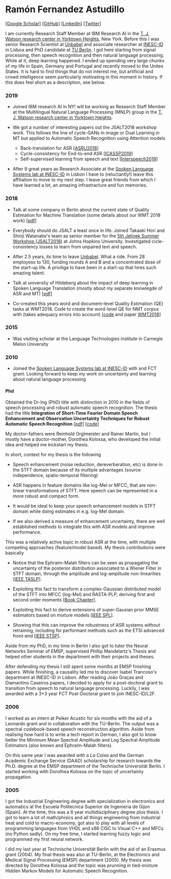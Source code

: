 Ramón Fernandez Astudillo
=========================

\[[Google Scholar](https://scholar.google.pt/citations?user=zJ4uM00AAAAJ&hl=en)\] 
\[[GitHub](https://github.com/ramon-astudillo)\]
\[[LinkedIn](https://www.linkedin.com/in/ramonastudillo/)\]
\[[Twitter](https://twitter.com/RamonAstudill12)\]

I am currently Research Staff Member at IBM Research AI in the [T. J. Watson research center in Yorktown Heights](https://www.research.ibm.com/labs/watson/visitor.shtml), New York. Before this I  was senior Research Scientist at [Unbabel](http://www.unbabel.com/) and associate researcher at [INESC-ID](https://www.l2f.inesc-id.pt/w/Welcome_to_the_Spoken_Language_Systems_Lab) in Lisboa and PhD candidate at [TU Berlin](https://www.emsp.tu-berlin.de/menue/startseite/). I got here starting from signal processing, then speech recognition and then natural language processing. While at it, deep learning happened. I ended up spending very large chunks of my life in Spain, Germany and Portugal and recently moved to the Unites States. It is hard to find things that do not interest me, but artificial and crowd intelligence seem particularly motivating in this moment in history. If this does feel short as a description, see below.

### 2019

- Joined IBM research AI in NY! will be working as Research Staff Member at the Multilingual Natural Language Processing (MNLP) group in the [T. J. Watson research center in Yorktown Heights](https://www.research.ibm.com/labs/watson/visitor.shtml).

- We got a number of interesting papers out the JSALT2018 workshop work. This follows the line of cycle-GANs in image or Dual Learning in MT but applied to Automatic Speech Recognition using Attention models 
    - Back-translation for ASR \[[ASRU2018](https://ieeexplore.ieee.org/stamp/stamp.jsp?arnumber=8639619)\]
    - Cycle-consistency for End-to-end ASR \[[ICASSP2019](https://arxiv.org/abs/1811.01690)\]
    - Self-supervised learning from speech and text \[[Interspeech2019](https://arxiv.org/abs/1905.01152)\]

- After 9 great years as Research Associate at the [Spoken Language Systems lab at INESC-ID](https://www.l2f.inesc-id.pt/w/Welcome_to_the_Spoken_Language_Systems_Lab) in Lisbon I have to (reluctantly!) leave this affiliation to move to my next step. I leave great friends from which I have learned a lot, an amazing infrastracture and fun memories.

### 2018

- Talk at some company in Berlin about the current state of Quality Estimation for Machine Translation (some details about our WMT 2018 work) \[[pdf](https://www.dropbox.com/s/js44ga3ulwbdsie/nqe.pdf?dl=0)\]

- Everybody should do JSALT a least once in life. Joined Takaaki Hori and Shinji Watanabe's team as senior member for the [5th Jelinek Summer Workshop (JSALT2018)](https://www.clsp.jhu.edu/workshops/18-workshop/multilingual-end-end-asr-incomplete-data/) at Johns Hopkins University. Investigated cicle-consistency losses to learn from unpaired text and speech.

- After 2.5 years, its time to leave [Unbabel](http://www.unbabel.com/). What a ride. From 28 employess to 130, funding rounds A and B and a concentrated dose of the start-up life. A privilige to have been in a start-up that hires such amazing talent. 

- Talk at university of Hildeberg about the impact of deep learning in Spoken Language Translation (mostly about my separate knowlegde of ASR and MT) \[[pdf](https://www.dropbox.com/s/dira36wh9dmnill/nslt.pdf?dl=0)\]

- Co-created this years word and document-level Quality Estimation (QE) tasks at WMT2018. Code to create the word-level QE for NMT corpus with (takes adequacy errors into account) \[[code](https://github.com/ramon-astudillo/word-level-qe-corpus-builder) and paper [WMT2018](https://www.aclweb.org/anthology/W18-6451)\]

### 2015

- Was visiting scholar at the Language Technologies institute in Carnegie Melon University 

### 2010

- Joined the [Spoken Language Systems lab at INESC-ID](https://www.l2f.inesc-id.pt/w/Welcome_to_the_Spoken_Language_Systems_Lab) with and FCT grant. Looking forward to keep my work on uncertainty and learning about natural language processing

#### Phd

Obtained the Dr-Ing (PhD) title with distinction in 2010 in the fields of speech processing and robust automatic speech recognition. The thesis had the title **Integration of Short-Time Fourier Domain Speech Enhancement and Observation Uncertainty Techniques for Robust Automatic Speech Recognition**
\[[pdf](https://d-nb.info/1005939284/34)\] \[[code](https://github.com/ramon-astudillo/stft_up_tools)\]

My doctor-fathers were Reinhold Orglmeister and Rainer Martin, but I mostly have a doctor-mother, Dorothea Kolossa, who developed the initial idea and helped me kickstart my thesis.

In short, context for my thesis is the following

- Speech enhancement (noise reduction, dereverberation, etc) is done in the STFT domain because of its multiple advantages (source independence, spatio-temporal filtering) 

- ASR happens in feature domains like log-Mel or MFCC, that are non-linear transformations of STFT. Here speech can be represented in a more robust and compact form. 

- It would be ideal to keep your speech enhancement models in STFT domain while doing estimates in e.g. log-Mel domain.

- If we also derived a measure of enhancement uncertainty, there are well established methods to integrate this with ASR models and improve performance.

This was a relatively active topic in robust ASR at the time, with multiple competing approaches (feature/model based). My thesis contributions were basically

- Notice that the Ephraim-Malah filters can be seen as propagating the uncertainty of the posterior distribution associated to a Wiener Filter in STFT domain, through the amplitude and log-amplitude non-linearities \[[IEEE TASLP](http://ieeexplore.ieee.org/abstract/document/6423820/)\].

- Exploiting this fact to transform a complex-Gaussian distributed model of the STFT into MFCC (log-Mel) and RASTA-PLP, deriving first and second order moments \[[Book Chapter](https://pdfs.semanticscholar.org/d32d/72e4dcc59bd014fb9f6428824df035fecaf4.pdf)\].

- Exploiting this fact to derive extensions of super-Gausian prior MMSE estimators based on mixture models \[[IEEE SPL](http://ieeexplore.ieee.org/abstract/document/5504821/)\].

- Showing that this can improve the robustness of ASR systems without retraining, including for performant methods such as the ETSI advanced front-end \[[IEEE STSP](http://ieeexplore.ieee.org/abstract/document/5504821/)\].

Aside from my PhD, in my time in Berlin I also got to tutor the Neural Networks Seminar of EMSP, supervised Phillip Mandelartz's Thesis and helped other students in the department with their projects and theses.

After defending my thesis I still spent some months at EMSP finishing papers. While finishing, a causality led me to discover Isabel Trancoso's department at INESC-ID in Lisbon. After reading João Graças and Diamantino Caseiros papers, I decided to apply for a post-doctoral grant to transition from speech to natural language processing. Luckily, I was awarded with a 3+3 year FCT Post-Doctoral grant to join INESC-ID/L2F. 

### 2006
I worked as an intern at Peiker Acustic for six months with the aid of a Leonardo grant and in collaboration with the TU-Berlin. The output was a spectral codebook-based speech reconstruction algorithm. Aside from realising how hard is to write a tech report in German, I also got to know better the Minimum Mean Spectral Amplitude and Log Spectral Amplitude Estimators (also known and Ephraim-Malah filters). 

On this same year I was awarded with a _La Caixa_ and the German Academic Exchange Service (DAAD) scholarship for research towards the Ph.D. degree at the EMSP department of the Technische Universität Berlin. I started working with Dorothea Kolossa on the topic of uncertainty propagation.

### 2005
I got the Industrial Engineering degree with specialization in electronics and automatics at the Escuela Politecnica Superior de Ingenieria de Gijon (Spain). At the time, this was a 6 year multidisciplinary degree plus thesis. I got to learn a lot of math/phisics and all things engineering from industrial heat and cold to macro-economy, got also to play with all levels of programming languages from VHDL and x86 CISC to Visual C++ and MFCs (no Python sadly). On my free time, I started learning fuzzy logic and programmed my first neural network.

I did my last year at Technische Universität Berlin with the aid of an Erasmus grant (2004). My final thesis was also at TU-Berlin, at the Electronics and Medical Signal Processing (EMSP) department (2005). My thesis was directed by Dorothea Kolossa and the topic was prunning in tied-mixture Hidden Markov Models for Automatic Speech Recognition.
